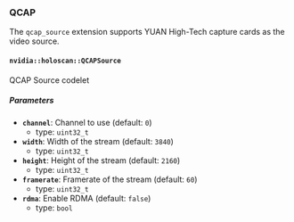 ### QCAP

The `qcap_source` extension supports YUAN High-Tech capture cards as
the video source.

#### `nvidia::holoscan::QCAPSource`

QCAP Source codelet

##### Parameters

- **`channel`**: Channel to use (default: `0`)
  - type: `uint32_t`
- **`width`**: Width of the stream (default: `3840`)
  - type: `uint32_t`
- **`height`**: Height of the stream (default: `2160`)
  - type: `uint32_t`
- **`framerate`**: Framerate of the stream (default: `60`)
  - type: `uint32_t`
- **`rdma`**: Enable RDMA (default: `false`)
  - type: `bool`
